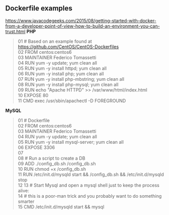 ## Dockerfile examples

https://www.javacodegeeks.com/2015/08/getting-started-with-docker-from-a-developer-point-of-view-how-to-build-an-environment-you-can-trust.html
**PHP**  
>01  # Based on an example found at https://github.com/CentOS/CentOS-Dockerfiles  
>02  FROM centos:centos6  
>03  MAINTAINER Federico Tomassetti  
>04  RUN yum -y update; yum clean all  
>05  RUN yum -y install httpd; yum clean all  
>06  RUN yum -y install php; yum clean all  
>07  RUN yum -y install php-mbstring; yum clean all  
>08  RUN yum -y install php-mysql; yum clean all  
>09  RUN echo "Apache HTTPD" >> /var/www/html/index.html  
>10  EXPOSE 80  
>11  CMD exec /usr/sbin/apachectl -D FOREGROUND  

**MySQL**  
>01  # Dockerfile  
>02  FROM centos:centos6  
>03  MAINTAINER Federico Tomassetti  
>04  RUN yum -y update; yum clean all  
>05  RUN yum -y install mysql-server; yum clean all  
>06  EXPOSE 3306  
>07  
>08  # Run a script to create a DB  
>09  ADD ./config_db.sh /config_db.sh  
>10  RUN chmod +x /config_db.sh  
>11  RUN /etc/init.d/mysqld start && /config_db.sh && /etc/init.d/mysqld stop  
>12
>13  # Start Mysql and open a mysql shell just to keep the process alive:  
>14  # this is a poor-man trick and you probably want to do something smarter  
>15  CMD /etc/init.d/mysqld start && mysql  
